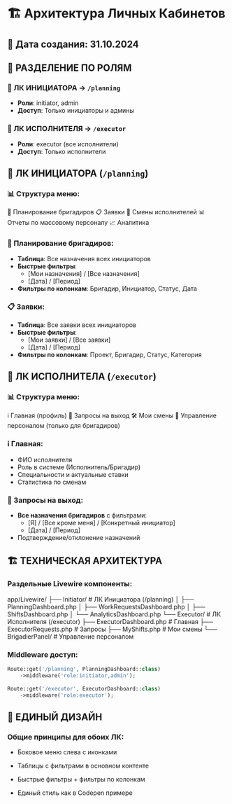# 🏗️ Архитектура Личных Кабинетов

## 📅 Дата создания: 31.10.2024

## 🔐 РАЗДЕЛЕНИЕ ПО РОЛЯМ

### 👤 ЛК ИНИЦИАТОРА → `/planning`
- **Роли**: initiator, admin
- **Доступ**: Только инициаторы и админы

### 👷 ЛК ИСПОЛНИТЕЛЯ → `/executor`  
- **Роли**: executor (все исполнители)
- **Доступ**: Только исполнители

## 👤 ЛК ИНИЦИАТОРА (`/planning`)

### 📊 Структура меню:

🎯 Планирование бригадиров
📋 Заявки
👥 Смены исполнителей
📊 Отчеты по массовому персоналу
📈 Аналитика


### 🎯 Планирование бригадиров:
- **Таблица**: Все назначения всех инициаторов
- **Быстрые фильтры**:
  - [Мои назначения] / [Все назначения]
  - [Дата] / [Период] 
- **Фильтры по колонкам**: Бригадир, Инициатор, Статус, Дата

### 📋 Заявки:
- **Таблица**: Все заявки всех инициаторов  
- **Быстрые фильтры**:
  - [Мои заявки] / [Все заявки]
  - [Дата] / [Период]
- **Фильтры по колонкам**: Проект, Бригадир, Статус, Категория

## 👷 ЛК ИСПОЛНИТЕЛА (`/executor`)

### 📊 Структура меню:

ℹ️ Главная (профиль)
🔔 Запросы на выход
🛠️ Мои смены
👑 Управление персоналом (только для бригадиров)


### ℹ️ Главная:
- ФИО исполнителя
- Роль в системе (Исполнитель/Бригадир)
- Специальности и актуальные ставки
- Статистика по сменам

### 🔔 Запросы на выход:
- **Все назначения бригадиров** с фильтрами:
  - [Я] / [Все кроме меня] / [Конкретный инициатор]
  - [Дата] / [Период]
- Подтверждение/отклонение назначений

## 🏗️ ТЕХНИЧЕСКАЯ АРХИТЕКТУРА

### Раздельные Livewire компоненты:

app/Livewire/
├── Initiator/ # ЛК Инициатора (/planning)
│ ├── PlanningDashboard.php
│ ├── WorkRequestsDashboard.php
│ ├── ShiftsDashboard.php
│ └── AnalyticsDashboard.php
└── Executor/ # ЛК Исполнителя (/executor)
├── ExecutorDashboard.php # Главная
├── ExecutorRequests.php # Запросы
├── MyShifts.php # Мои смены
└── BrigadierPanel/ # Управление персоналом


### Middleware доступ:
```php
Route::get('/planning', PlanningDashboard::class)
    ->middleware('role:initiator,admin');
    
Route::get('/executor', ExecutorDashboard::class)  
    ->middleware('role:executor');
```

## 🎨 ЕДИНЫЙ ДИЗАЙН

### Общие принципы для обоих ЛК:

* Боковое меню слева с иконками

* Таблицы с фильтрами в основном контенте

* Быстрые фильтры + фильтры по колонкам

* Единый стиль как в Codepen примере
